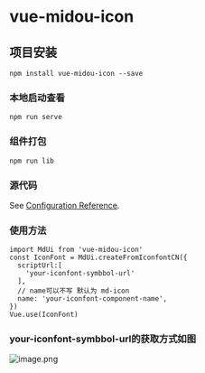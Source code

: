 # vue-midou-icon

## 项目安装
```
npm install vue-midou-icon --save
```

### 本地启动查看
```
npm run serve
```

### 组件打包
```
npm run lib
```

### 源代码
See [Configuration Reference](https://github.com/songxuecc/vue-midou-icon).

### 使用方法
```javaecript
import MdUi from 'vue-midou-icon'
const IconFont = MdUi.createFromIconfontCN({
  scriptUrl:[
    'your-iconfont-symbbol-url'
  ],
  // name可以不写 默认为 md-icon
  name: 'your-iconfont-component-name',
})
Vue.use(IconFont)
```
### your-iconfont-symbbol-url的获取方式如图


![image.png](https://p6-juejin.byteimg.com/tos-cn-i-k3u1fbpfcp/a596f12b57574bf69f81e0af2a5990da~tplv-k3u1fbpfcp-watermark.image)